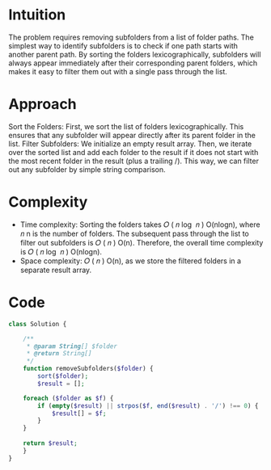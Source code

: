 # Intuition
The problem requires removing subfolders from a list of folder paths. The simplest way to identify subfolders is to check if one path starts with another parent path. By sorting the folders lexicographically, subfolders will always appear immediately after their corresponding parent folders, which makes it easy to filter them out with a single pass through the list.

# Approach
Sort the Folders: First, we sort the list of folders lexicographically. This ensures that any subfolder will appear directly after its parent folder in the list.
Filter Subfolders: We initialize an empty result array. Then, we iterate over the sorted list and add each folder to the result if it does not start with the most recent folder in the result (plus a trailing /). This way, we can filter out any subfolder by simple string comparison.

# Complexity
- Time complexity:
Sorting the folders takes 𝑂 ( 𝑛 log ⁡ 𝑛 ) O(nlogn), where 𝑛 n is the number of folders. The subsequent pass through the list to filter out subfolders is 𝑂 ( 𝑛 ) O(n). Therefore, the overall time complexity is 𝑂 ( 𝑛 log ⁡ 𝑛 ) O(nlogn). 
- Space complexity:
 𝑂 ( 𝑛 ) O(n), as we store the filtered folders in a separate result array.

# Code
```php []
class Solution {

    /**
     * @param String[] $folder
     * @return String[]
     */
    function removeSubfolders($folder) {
        sort($folder);
        $result = [];

    foreach ($folder as $f) {
        if (empty($result) || strpos($f, end($result) . '/') !== 0) {
            $result[] = $f;
        }
    }
    
    return $result;
    }
}
```